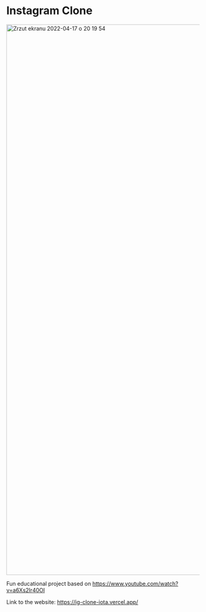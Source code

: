 # Instagram Clone
<img width="1435" alt="Zrzut ekranu 2022-04-17 o 20 19 54" src="https://user-images.githubusercontent.com/51759910/163727337-336d0de6-e3ff-4c8a-9bd5-d4417c6559d0.png">

Fun educational project based on https://www.youtube.com/watch?v=a6Xs2Ir40OI

Link to the website: https://ig-clone-iota.vercel.app/
